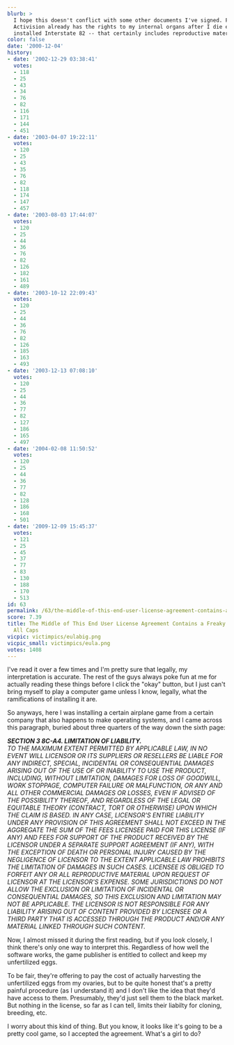 ```yaml
---
blurb: >
  I hope this doesn't conflict with some other documents I've signed. For instance,
  Activision already has the rights to my internal organs after I die ever since I
  installed Interstate 82 -- that certainly includes reproductive material. Hm!
color: false
date: '2000-12-04'
history:
- date: '2002-12-29 03:38:41'
  votes:
  - 118
  - 25
  - 43
  - 34
  - 76
  - 82
  - 116
  - 171
  - 144
  - 451
- date: '2003-04-07 19:22:11'
  votes:
  - 120
  - 25
  - 43
  - 35
  - 76
  - 82
  - 118
  - 174
  - 147
  - 457
- date: '2003-08-03 17:44:07'
  votes:
  - 120
  - 25
  - 44
  - 36
  - 76
  - 82
  - 126
  - 182
  - 161
  - 489
- date: '2003-10-12 22:09:43'
  votes:
  - 120
  - 25
  - 44
  - 36
  - 76
  - 82
  - 126
  - 185
  - 163
  - 493
- date: '2003-12-13 07:08:10'
  votes:
  - 120
  - 25
  - 44
  - 36
  - 77
  - 82
  - 127
  - 186
  - 165
  - 497
- date: '2004-02-08 11:50:52'
  votes:
  - 120
  - 25
  - 44
  - 36
  - 77
  - 82
  - 128
  - 186
  - 168
  - 501
- date: '2009-12-09 15:45:37'
  votes:
  - 121
  - 25
  - 45
  - 37
  - 77
  - 83
  - 130
  - 188
  - 170
  - 513
id: 63
permalink: /63/the-middle-of-this-end-user-license-agreement-contains-a-freaky-paragraph-in-all-caps/
score: 7.39
title: The Middle of This End User License Agreement Contains a Freaky Paragraph in
  All Caps
vicpic: victimpics/eulabig.png
vicpic_small: victimpics/eula.png
votes: 1408
---
```


I've read it over a few times and I'm pretty sure that legally, my
interpretation is accurate. The rest of the guys always poke fun at me
for actually reading these things before I click the "okay" button, but
I just can't bring myself to play a computer game unless I know,
legally, what the ramifications of installing it are.

So anyways, here I was installing a certain airplane game from a certain
company that also happens to make operating systems, and I came across
this paragraph, buried about three quarters of the way down the sixth
page:

***SECTION 3 8C-A4. LIMITATION OF LIABILITY.**  
 TO THE MAXIMUM EXTENT PERMITTED BY APPLICABLE LAW, IN NO EVENT WILL
LICENSOR OR ITS SUPPLIERS OR RESELLERS BE LIABLE FOR ANY INDIRECT,
SPECIAL, INCIDENTAL OR CONSEQUENTIAL DAMAGES ARISING OUT OF THE USE OF
OR INABILITY TO USE THE PRODUCT, INCLUDING, WITHOUT LIMITATION, DAMAGES
FOR LOSS OF GOODWILL, WORK STOPPAGE, COMPUTER FAILURE OR MALFUNCTION, OR
ANY AND ALL OTHER COMMERCIAL DAMAGES OR LOSSES, EVEN IF ADVISED OF THE
POSSIBILITY THEREOF, AND REGARDLESS OF THE LEGAL OR EQUITABLE THEORY
(CONTRACT, TORT OR OTHERWISE) UPON WHICH THE CLAIM IS BASED. IN ANY
CASE, LICENSOR'S ENTIRE LIABILITY UNDER ANY PROVISION OF THIS AGREEMENT
SHALL NOT EXCEED IN THE AGGREGATE THE SUM OF THE FEES LICENSEE PAID FOR
THIS LICENSE (IF ANY) AND FEES FOR SUPPORT OF THE PRODUCT RECEIVED BY
THE LICENSOR UNDER A SEPARATE SUPPORT AGREEMENT (IF ANY), WITH THE
EXCEPTION OF DEATH OR PERSONAL INJURY CAUSED BY THE NEGLIGENCE OF
LICENSOR TO THE EXTENT APPLICABLE LAW PROHIBITS THE LIMITATION OF
DAMAGES IN SUCH CASES. LICENSEE IS OBLIGED TO FORFEIT ANY OR ALL
REPRODUCTIVE MATERIAL UPON REQUEST OF LICENSOR AT THE LICENSOR'S
EXPENSE. SOME JURISDICTIONS DO NOT ALLOW THE EXCLUSION OR LIMITATION OF
INCIDENTAL OR CONSEQUENTIAL DAMAGES, SO THIS EXCLUSION AND LIMITATION
MAY NOT BE APPLICABLE. THE LICENSOR IS NOT RESPONSIBLE FOR ANY LIABILITY
ARISING OUT OF CONTENT PROVIDED BY LICENSEE OR A THIRD PARTY THAT IS
ACCESSED THROUGH THE PRODUCT AND/OR ANY MATERIAL LINKED THROUGH SUCH
CONTENT.*

Now, I almost missed it during the first reading, but if you look
closely, I think there's only one way to interpret this. Regardless of
how well the software works, the game publisher is entitled to collect
and keep my unfertilized eggs.

To be fair, they're offering to pay the cost of actually harvesting the
unfertilized eggs from my ovaries, but to be quite honest that's a
pretty painful procedure (as I understand it) and I don't like the idea
that they'd have access to them. Presumably, they'd just sell them to
the black market. But nothing in the license, so far as I can tell,
limits their liabilty for cloning, breeding, etc.

I worry about this kind of thing. But you know, it looks like it's going
to be a pretty cool game, so I accepted the agreement. What's a girl to
do?